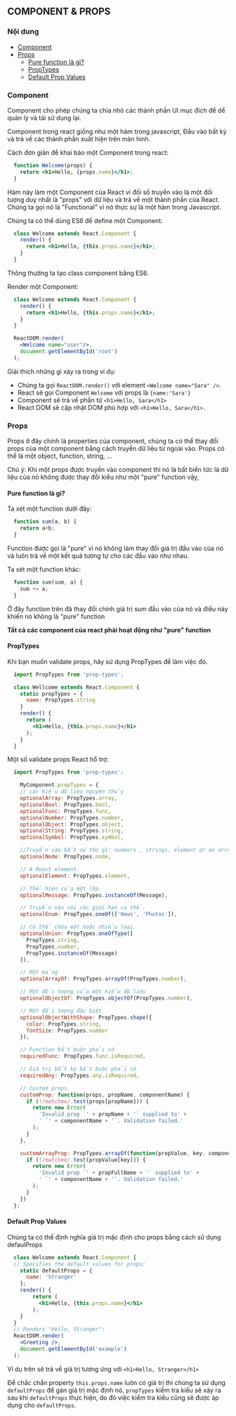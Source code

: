 
## COMPONENT &  PROPS
### Nội dung
- [Component](#component)
- [Props](#props)
  + [Pure function là gì?](#pure-function-la-gi?)
  + [PropTypes](#proptypes)
  + [Default Prop Values](#default-prop-values)
### Component
Component cho phép chúng ta chia nhỏ các thành phần UI mục đích để dể quản lý và tái sử dụng lại.

Component trong react giống như một hàm trong javascript, Đầu vào bất kỳ và trả về các thành phần xuất hiện trên màn hình.

Cách đơn giản để khai báo một Component trong react:
```jsx
  function Welcome(props) {
    return <h1>Hello, {props.name}</h1>;
  }
```
Hàm này làm một Component của React vì đối số truyền vào là một đối tượng duy nhất là "props" với dữ liệu và trả về một thành phần của React. Chúng ta gọi nó là "Functional" vì nó thực sự là một hàm trong Javascript.

Chúng ta có thể dùng ES6 để define một Component:

```jsx
  class Welcome extends React.Component {
    render() {
      return <h1>Hello, {this.props.name}</h1>;
    }
  }
```
Thông thường ta tạo class component bằng ES6.

Render một Component:
```jsx
  class Welcome extends React.Component {
    render() {
      return <h1>Hello, {this.props.name}</h1>;
    }
  }

  ReactDOM.render(
    <Welcome name="user"/>,
    document.getElementById('root')
  );
```
Giải thích những gì xảy ra trong ví dụ:

* Chúng ta gọi `ReactDOM.render()` với element `<Welcome name="Sara" />`.
* React sẽ gọi Component `Welcome` với props là `{name:'Sara'}`
* Component sẽ trả về phần tử `<h1>Hello, Sara</h1> `
* React DOM sẽ cập nhật DOM phù hợp với `<h1>Hello, Sara</h1>.`

### Props
Props ở đây chính là properties của component, chúng ta có thể thay đổi props của một component bằng cách truyền dữ liệu từ ngoài vào. Props có thể là một object, function, string, ...

Chú ý: Khi một props được truyền vào component thì nó là bất biến tức là dữ liệu của nó không được thay đổi kiểu như một "pure" function vậy,

#### Pure function là gì?
Ta xét một function dưới đây:
```js
  function sum(a, b) {
    return a+b;
  }
```
Function được gọi là "pure" vì nó không làm thay đổi giá trị đầu vào của nó và luôn trả về một kết quả tương tự cho các đầu vào như nhau.

Ta xét một function khác:

```js
  function sum(sum, a) {
    sum += a;
  }
```
Ở đây function trên đã thay đổi chính giá trị sum đầu vào của nó và điều này khiến nó không là "pure" function

<b>Tất cả các component của react phải hoạt động như "pure" function</b>

#### PropTypes
Khi bạn muốn validate props, hãy sử dụng PropTypes để làm việc đó.
```jsx
  import PropTypes from 'prop-types';

  class Wellcome extends React.Component {
    static propTypes = {
      name: PropTypes.string
    }
    render() {
      return (
        <h1>Hello, {this.props.name}</h1>
      );
    }
  }
```
Một số validate props React hổ trợ:

```js
  import PropTypes from 'prop-types';

    MyComponent.propTypes = {
    // các kiểu dữ liệu nguyên thủy
    optionalArray: PropTypes.array,
    optionalBool: PropTypes.bool,
    optionalFunc: PropTypes.func,
    optionalNumber: PropTypes.number,
    optionalObject: PropTypes.object,
    optionalString: PropTypes.string,
    optionalSymbol: PropTypes.symbol,

    //Truyền vào bất cứ thứ gì: numbers , strings, element or an array.
    optionalNode: PropTypes.node,

    // A React element.
    optionalElement: PropTypes.element,

    // Thể hiện của một lớp.
    optionalMessage: PropTypes.instanceOf(Message),

    // Truyền vào với các giới hạn cụ thể.
    optionalEnum: PropTypes.oneOf(['News', 'Photos']),

    // Có thể chứa một hoặc nhiều loại.
    optionalUnion: PropTypes.oneOfType([
      PropTypes.string,
      PropTypes.number,
      PropTypes.instanceOf(Message)
    ]),

    // Một mảng
    optionalArrayOf: PropTypes.arrayOf(PropTypes.number),

    // Một đối tượng của một kiểu dữ liệu
    optionalObjectOf: PropTypes.objectOf(PropTypes.number),

    // Một đối tượng đặc biệt
    optionalObjectWithShape: PropTypes.shape({
      color: PropTypes.string,
      fontSize: PropTypes.number
    }),

    // Function bắt buộc phải có
    requiredFunc: PropTypes.func.isRequired,

    // Giá trị bất kỳ bắt buộc phải có
    requiredAny: PropTypes.any.isRequired,

    // Custom props.
    customProp: function(props, propName, componentName) {
      if (!/matchme/.test(props[propName])) {
        return new Error(
          'Invalid prop `' + propName + '` supplied to' +
          ' `' + componentName + '`. Validation failed.'
        );
      }
    },

    customArrayProp: PropTypes.arrayOf(function(propValue, key, componentName, location, propFullName) {
      if (!/matchme/.test(propValue[key])) {
        return new Error(
          'Invalid prop `' + propFullName + '` supplied to' +
          ' `' + componentName + '`. Validation failed.'
        );
      }
    })
  };
```
#### Default Prop Values
Chúng ta có thể định nghĩa giá trị mặc định cho props bằng cách sử dụng defaulProps

```jsx
  class Welcome extends React.Component {
  // Specifies the default values for props:
    static defaultProps = {
      name: 'Stranger'
    };
    render() {
        return (
          <h1>Hello, {this.props.name}</h1>
        );
    }
  }
  // Renders "Hello, Stranger":
  ReactDOM.render(
    <Greeting />,
    document.getElementById('example')
  );
```
Ví dụ trên sẽ trả về giá trị tương ứng với `<h1>Hello, Stranger</h1>`

Để chắc chắn property `this.props.name` luôn có giá trị thì chúng ta sử dụng `defaultProps` để gán giá trị mặc định nó, `propTypes` kiểm tra kiểu sẽ xảy ra sau khi `defaultProps` thực hiện, do đó việc kiểm tra kiểu cũng sẽ được áp dụng cho `defaultProps`.
